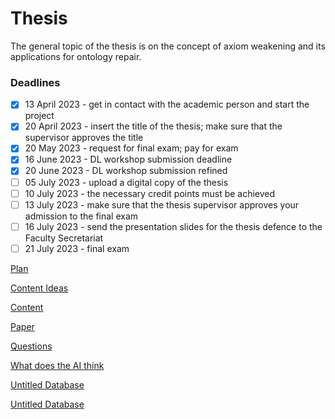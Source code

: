 # Thesis

The general topic of the thesis is on the concept of axiom weakening and its applications for ontology repair.

### Deadlines

- [x]  13 April 2023 - get in contact with the academic person and start the project
- [x]  20 April 2023 - insert the title of the thesis; make sure that the supervisor approves the title
- [x]  20 May 2023 - request for final exam; pay for exam
- [x]  16 June 2023 - DL workshop submission deadline
- [x]  20 June 2023 - DL workshop submission refined
- [ ]  05 July 2023 - upload a digital copy of the thesis
- [ ]  10 July 2023 - the necessary credit points must be achieved
- [ ]  13 July 2023 - make sure that the thesis supervisor approves your admission to the final exam
- [ ]  16 July 2023 - send the presentation slides for the thesis defence to the Faculty Secretariat
- [ ]  21 July 2023 - final exam

[Plan](Thesis/Plan.md)

[Content Ideas](Thesis/Content%20Ideas.md)

[Content](Thesis/Content.md)

[Paper](Thesis/Paper.md)

[Questions](Thesis/Questions.md)

[What does the AI think](Thesis/What%20does%20the%20AI%20think.md)

[Untitled Database](Thesis/Untitled%20Database.csv)

[Untitled Database](Thesis/Untitled%20Database.csv)
